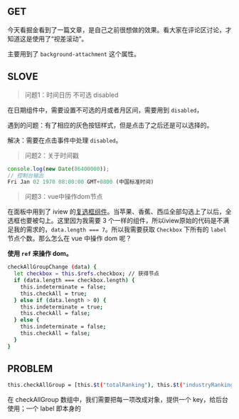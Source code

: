 ## GET

今天看掘金看到了一篇文章，是自己之前很想做的效果。看大家在评论区讨论，才知道这是使用了“视差滚动”。

主要用到了 `background-attachment` 这个属性。

## SLOVE

> 问题1：时间日历 不可选 disabled

在日期组件中，需要设置不可选的月或者月区间，需要用到 `disabled`，

遇到的问题：有了相应的灰色按钮样式，但是点击了之后还是可以选择的。

解决：需要在点击事件中处理 `disabled`。

> 问题2：关于时间戳

```js
console.log(new Date(86400000));
// 控制台输出
Fri Jan 02 1970 08:00:00 GMT+0800 (中国标准时间)
```

> 问题3：vue中操作dom节点

在面板中用到了 iview 的[复选框组件](https://www.iviewui.com/components/checkbox)。当苹果、香蕉、西瓜全部勾选上了以后，全选框也要被勾上。这里因为我需要 3 个一样的组件，所以iview原始的代码是不满足我的需求的，`data.length === 7`。所以我需要获取 `Checkbox` 下所有的 `label` 节点个数。那么怎么在 vue 中操作 dom 呢？

**使用 `ref` 来操作 dom。**

```bash
checkAllGroupChange (data) {
  let checkbox = this.$refs.checkbox; // 获得节点
  if (data.length === checkbox.length) {
    this.indeterminate = false;
    this.checkAll = true;
  } else if (data.length > 0) {
    this.indeterminate = true;
    this.checkAll = false;
  } else {
    this.indeterminate = false;
    this.checkAll = false;
  }
}
```

## PROBLEM

```bash
this.checkAllGroup = [this.$t("totalRanking"), this.$t("industryRanking"), this.$t("activeUsers"), this.$t("activeRate"), this.$t("avgDau"), this.$t("activeUsersRate"), '同比数据'];
```        

在 checkAllGroup 数组中，我们需要把每一项改成对象，提供一个 key，给后台使用；一个 label 即本身的